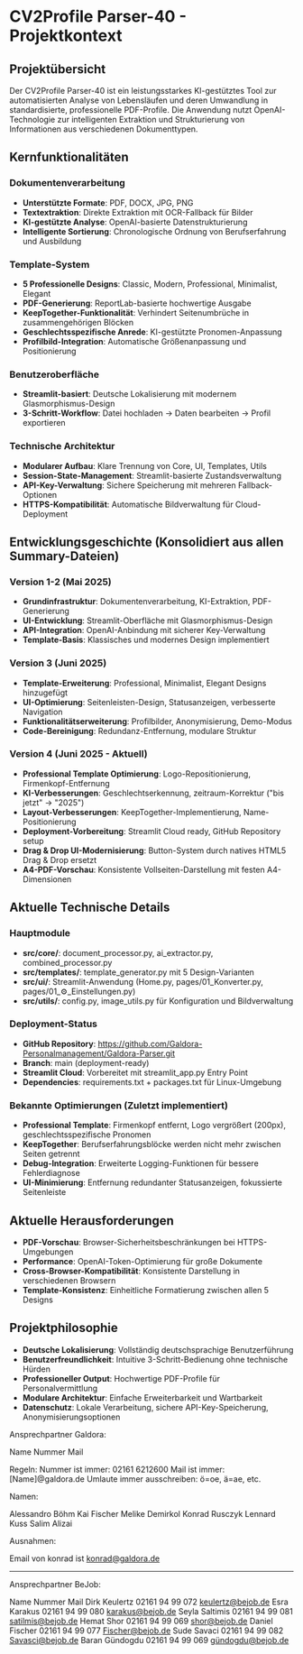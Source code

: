 # CV2Profile Parser-40 - Projektkontext

## Projektübersicht

Der CV2Profile Parser-40 ist ein leistungsstarkes KI-gestütztes Tool zur automatisierten Analyse von Lebensläufen und deren Umwandlung in standardisierte, professionelle PDF-Profile. Die Anwendung nutzt OpenAI-Technologie zur intelligenten Extraktion und Strukturierung von Informationen aus verschiedenen Dokumenttypen.

## Kernfunktionalitäten

### Dokumentenverarbeitung
- **Unterstützte Formate**: PDF, DOCX, JPG, PNG
- **Textextraktion**: Direkte Extraktion mit OCR-Fallback für Bilder
- **KI-gestützte Analyse**: OpenAI-basierte Datenstrukturierung
- **Intelligente Sortierung**: Chronologische Ordnung von Berufserfahrung und Ausbildung

### Template-System
- **5 Professionelle Designs**: Classic, Modern, Professional, Minimalist, Elegant
- **PDF-Generierung**: ReportLab-basierte hochwertige Ausgabe
- **KeepTogether-Funktionalität**: Verhindert Seitenumbrüche in zusammengehörigen Blöcken
- **Geschlechtsspezifische Anrede**: KI-gestützte Pronomen-Anpassung
- **Profilbild-Integration**: Automatische Größenanpassung und Positionierung

### Benutzeroberfläche
- **Streamlit-basiert**: Deutsche Lokalisierung mit modernem Glasmorphismus-Design
- **3-Schritt-Workflow**: Datei hochladen → Daten bearbeiten → Profil exportieren

### Technische Architektur
- **Modularer Aufbau**: Klare Trennung von Core, UI, Templates, Utils
- **Session-State-Management**: Streamlit-basierte Zustandsverwaltung
- **API-Key-Verwaltung**: Sichere Speicherung mit mehreren Fallback-Optionen
- **HTTPS-Kompatibilität**: Automatische Bildverwaltung für Cloud-Deployment

## Entwicklungsgeschichte (Konsolidiert aus allen Summary-Dateien)

### Version 1-2 (Mai 2025)
- **Grundinfrastruktur**: Dokumentenverarbeitung, KI-Extraktion, PDF-Generierung
- **UI-Entwicklung**: Streamlit-Oberfläche mit Glasmorphismus-Design
- **API-Integration**: OpenAI-Anbindung mit sicherer Key-Verwaltung
- **Template-Basis**: Klassisches und modernes Design implementiert

### Version 3 (Juni 2025)
- **Template-Erweiterung**: Professional, Minimalist, Elegant Designs hinzugefügt
- **UI-Optimierung**: Seitenleisten-Design, Statusanzeigen, verbesserte Navigation
- **Funktionalitätserweiterung**: Profilbilder, Anonymisierung, Demo-Modus
- **Code-Bereinigung**: Redundanz-Entfernung, modulare Struktur

### Version 4 (Juni 2025 - Aktuell)
- **Professional Template Optimierung**: Logo-Repositionierung, Firmenkopf-Entfernung
- **KI-Verbesserungen**: Geschlechtserkennung, zeitraum-Korrektur ("bis jetzt" → "2025")
- **Layout-Verbesserungen**: KeepTogether-Implementierung, Name-Positionierung
- **Deployment-Vorbereitung**: Streamlit Cloud ready, GitHub Repository setup
- **Drag & Drop UI-Modernisierung**: Button-System durch natives HTML5 Drag & Drop ersetzt
- **A4-PDF-Vorschau**: Konsistente Vollseiten-Darstellung mit festen A4-Dimensionen

## Aktuelle Technische Details

### Hauptmodule
- **src/core/**: document_processor.py, ai_extractor.py, combined_processor.py
- **src/templates/**: template_generator.py mit 5 Design-Varianten
- **src/ui/**: Streamlit-Anwendung (Home.py, pages/01_Konverter.py, pages/01_⚙️_Einstellungen.py)
- **src/utils/**: config.py, image_utils.py für Konfiguration und Bildverwaltung

### Deployment-Status
- **GitHub Repository**: https://github.com/Galdora-Personalmanagement/Galdora-Parser.git
- **Branch**: main (deployment-ready)
- **Streamlit Cloud**: Vorbereitet mit streamlit_app.py Entry Point
- **Dependencies**: requirements.txt + packages.txt für Linux-Umgebung

### Bekannte Optimierungen (Zuletzt implementiert)
- **Professional Template**: Firmenkopf entfernt, Logo vergrößert (200px), geschlechtsspezifische Pronomen
- **KeepTogether**: Berufserfahrungsblöcke werden nicht mehr zwischen Seiten getrennt
- **Debug-Integration**: Erweiterte Logging-Funktionen für bessere Fehlerdiagnose
- **UI-Minimierung**: Entfernung redundanter Statusanzeigen, fokussierte Seitenleiste

## Aktuelle Herausforderungen
- **PDF-Vorschau**: Browser-Sicherheitsbeschränkungen bei HTTPS-Umgebungen
- **Performance**: OpenAI-Token-Optimierung für große Dokumente
- **Cross-Browser-Kompatibilität**: Konsistente Darstellung in verschiedenen Browsern
- **Template-Konsistenz**: Einheitliche Formatierung zwischen allen 5 Designs

## Projektphilosophie
- **Deutsche Lokalisierung**: Vollständig deutschsprachige Benutzerführung
- **Benutzerfreundlichkeit**: Intuitive 3-Schritt-Bedienung ohne technische Hürden
- **Professioneller Output**: Hochwertige PDF-Profile für Personalvermittlung
- **Modulare Architektur**: Einfache Erweiterbarkeit und Wartbarkeit
- **Datenschutz**: Lokale Verarbeitung, sichere API-Key-Speicherung, Anonymisierungsoptionen 


Ansprechpartner Galdora:

Name    Nummer  Mail

Regeln: 
Nummer ist immer: 02161 6212600
Mail ist immer: [Name]@galdora.de
Umlaute immer ausschreiben: ö=oe, ä=ae, etc. 

Namen:

Alessandro Böhm
Kai Fischer
Melike Demirkol
Konrad Rusczyk
Lennard Kuss
Salim Alizai

Ausnahmen:

Email von konrad ist konrad@galdora.de

---




Ansprechpartner BeJob:

Name	Nummer 	Mail
Dirk Keulertz	02161 94 99 072	keulertz@bejob.de
Esra Karakus	02161 94 99 080	karakus@bejob.de
Seyla Saltimis	02161 94 99 081	satilmis@bejob.de
Hemat Shor	02161 94 99 069	shor@bejob.de
Daniel Fischer	02161 94 99 077	Fischer@bejob.de
Sude Savaci	02161 94 99 082	Savasci@bejob.de
Baran Gündogdu	02161 94 99 069	gündogdu@bejob.de
